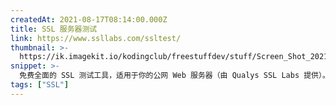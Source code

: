 ```yaml
---
createdAt: 2021-08-17T08:14:00.000Z
title: SSL 服务器测试
link: https://www.ssllabs.com/ssltest/
thumbnail: >-
  https://ik.imagekit.io/kodingclub/freestuffdev/stuff/Screen_Shot_2021-08-09_at_8.38.51_AM_3xirDFfvXvr.png?updatedAt=1628469566926
snippet: >-
  免费全面的 SSL 测试工具，适用于你的公网 Web 服务器（由 Qualys SSL Labs 提供）。
tags: ["SSL"]
---
```

